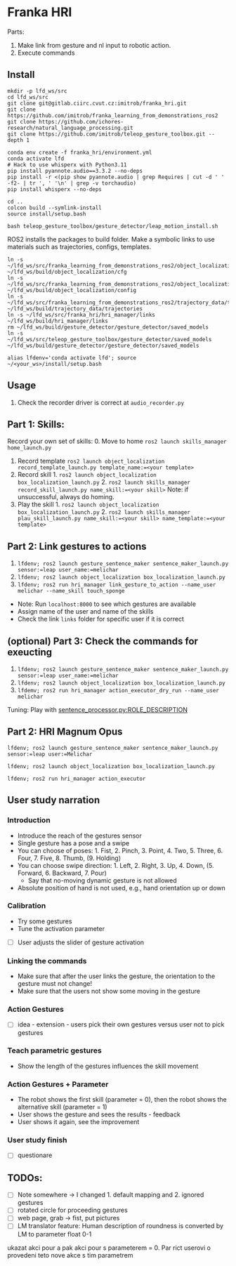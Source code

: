 
# Franka HRI

Parts:
1. Make link from gesture and nl input to robotic action.
2. Execute commands

## Install 

```
mkdir -p lfd_ws/src
cd lfd_ws/src
git clone git@gitlab.ciirc.cvut.cz:imitrob/franka_hri.git
git clone https://github.com/imitrob/franka_learning_from_demonstrations_ros2
git clone https://github.com/ichores-research/natural_language_processing.git
git clone https://github.com/imitrob/teleop_gesture_toolbox.git --depth 1

conda env create -f franka_hri/environment.yml
conda activate lfd
# Hack to use whisperx with Python3.11
pip install pyannote.audio==3.3.2 --no-deps
pip install -r <(pip show pyannote.audio | grep Requires | cut -d ' ' -f2- | tr ', ' '\n' | grep -v torchaudio)
pip install whisperx --no-deps

cd ..
colcon build --symlink-install
source install/setup.bash

bash teleop_gesture_toolbox/gesture_detector/leap_motion_install.sh
```
ROS2 installs the packages to build folder. Make a symbolic links to use materials such as trajectories, configs, templates.
```
ln -s ~/lfd_ws/src/franka_learning_from_demonstrations_ros2/object_localization/cfg ~/lfd_ws/build/object_localization/cfg
ln -s ~/lfd_ws/src/franka_learning_from_demonstrations_ros2/object_localization/config ~/lfd_ws/build/object_localization/config
ln -s ~/lfd_ws/src/franka_learning_from_demonstrations_ros2/trajectory_data/trajectories ~/lfd_ws/build/trajectory_data/trajectories
ln -s ~/lfd_ws/src/franka_hri/hri_manager/links ~/lfd_ws/build/hri_manager/links
rm ~/lfd_ws/build/gesture_detector/gesture_detector/saved_models
ln -s ~/lfd_ws/src/teleop_gesture_toolbox/gesture_detector/saved_models ~/lfd_ws/build/gesture_detector/gesture_detector/saved_models
```

`alias lfdenv='conda activate lfd'; source ~/<your_ws>/install/setup.bash`


## Usage

1. Check the recorder driver is correct at `audio_recorder.py`

## Part 1: Skills:

Record your own set of skills: 
0. Move to home `ros2 launch skills_manager home_launch.py`
1. Record template `ros2 launch object_localization record_template_launch.py template_name:=<your template>`
2. Record skill 1. `ros2 launch object_localization box_localization_launch.py` 2. `ros2 launch skills_manager record_skill_launch.py name_skill:=<your skill>`
Note: if unsuccessful, always do homing.
3. Play the skill 1. `ros2 launch object_localization box_localization_launch.py` 2. `ros2 launch skills_manager plau_skill_launch.py name_skill:=<your skill> name_template:=<your template>`

## Part 2: Link gestures to actions

1. `lfdenv; ros2 launch gesture_sentence_maker sentence_maker_launch.py sensor:=leap user_name:=melichar`
2. `lfdenv; ros2 launch object_localization box_localization_launch.py`
3. `lfdenv; ros2 run hri_manager link_gesture_to_action --name_user melichar --name_skill touch_sponge`

- Note: Run `localhost:8000` to see which gestures are available
- Assign name of the user and name of the skills
- Check the link `links` folder for specific user if it is correct

## (optional) Part 3: Check the commands for exeucting

1. `lfdenv; ros2 launch gesture_sentence_maker sentence_maker_launch.py sensor:=leap user_name:=melichar`
2. `lfdenv; ros2 launch object_localization box_localization_launch.py`
3. `lfdemv; ros2 run hri_manager action_executor_dry_run --name_user melichar`

Tuning:
Play with [sentence_processor.py:ROLE_DESCRIPTION](natural_language_processing/natural_language_processing/sentence_instruct_transformer/sentence_processor.py)


## Part 2: HRI Magnum Opus

```
lfdenv; ros2 launch gesture_sentence_maker sentence_maker_launch.py sensor:=leap user:=Melichar
```

```
lfdenv; ros2 launch object_localization box_localization_launch.py
```

```
lfdenv; ros2 run hri_manager action_executor
```



## User study narration

### Introduction


- Introduce the reach of the gestures sensor
- Single gesture has a pose and a swipe
- You can choose of poses: 1. Fist, 2. Pinch, 3. Point, 4. Two, 5. Three, 6. Four, 7. Five, 8. Thumb, (9. Holding)
- You can choose swipe direction: 1. Left, 2. Right, 3. Up, 4. Down, (5. Forward, 6. Backward, 7. Pour)
  - Say that no-moving dynamic gesture is not allowed
- Absolute position of hand is not used, e.g., hand orientation up or down


### Calibration

- Try some gestures
- Tune the activation parameter
- [ ] User adjusts the slider of gesture activation


### Linking the commands

- Make sure that after the user links the gesture, the orientation to the gesture must not change!
- Make sure that the users not show some moving in the gesture

### Action Gestures





- [ ] idea - extension - users pick their own gestures versus user not to pick gestures

### Teach parametric gestures

- Show the length of the gestures influences the skill movement

### Action Gestures + Parameter

- The robot shows the first skill (parameter = 0), then the robot shows the alternative skill (parameter = 1)
- User shows the gesture and sees the results - feedback
- User shows it again, see the improvement

### User study finish

- [ ] questionare



## TODOs:

- [ ] Note somewhere -> I changed 1. default mapping and 2. ignored gestures 
- [ ] rotated circle for proceeding gestures
- [ ] web page, grab -> fist, put pictures
- [ ] LM translator feature: Human description of roundness is converted by LM to parameter float 0-1

ukazat akci pour a pak akci pour s parameterem = 0. Par rict userovi o provedeni teto nove akce s tim parametrem
